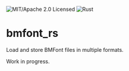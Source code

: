 ![MIT/Apache 2.0 Licensed](https://img.shields.io/badge/license-MIT%2FApache--2.0-blue)
![Rust](https://github.com/shampoofactory/bmfont_rs/actions/workflows/rust.yml/badge.svg)

# bmfont_rs
Load and store BMFont files in multiple formats.

Work in progress.
